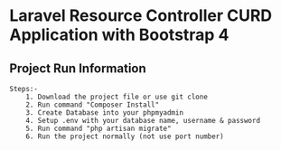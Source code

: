 # Laravel Resource Controller CURD Application with Bootstrap 4


## Project Run Information

```
Steps:-
    1. Download the project file or use git clone
    2. Run command "Composer Install"
    3. Create Database into your phpmyadmin
    4. Setup .env with your database name, username & password
    5. Run command "php artisan migrate"
    6. Run the project normally (not use port number)
```

